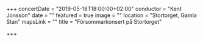 +++
concertDate = "2019-05-18T18:00:00+02:00"
conductor = "Kent Jonsson"
date = ""
featured = true
image = ""
location = "Stortorget, Gamla Stan"
mapsLink = ""
title = "Försommarkonsert på Stortorget"

+++
